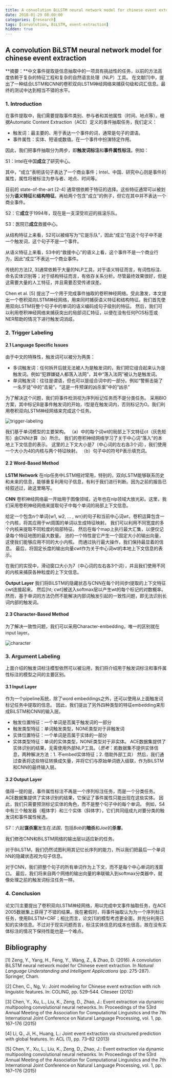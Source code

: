 ```yaml
---
title: A convolution BiLSTM neural network model for chinese event extraction 笔记
date: 2018-01-29 08:00:00
categories: [research]
tags: [convolution, BiLSTM, event-extraction]
hidden: true
---
```


## A convolution BiLSTM neural network model for chinese event extraction

**摘要：**中文事件提取是信息抽取中的一项具有挑战性的任务，以前的方法高度依赖于复杂的特征工程和复杂的自然语言处理（NLP）工具。 在文献\[1\]中，提出了一种结合LSTM和CNN的卷积双向LSTM神经网络来捕获句级和词汇信息。最终的测试中达到相当不错的水平。

### 1. Introduction

在事件提取中，我们需要提取事件类别、参与者和其他属性（时间、地点等）。根据Automatic Content Extraction（ACE）定义的事件抽取任务，我们定义：

- 触发词：最主要的、用于表达一个事件的词，通常是句子的谓语。
- 事件属性：实体、短语或数值。在一个事件中扮演特定作用。

因此，我们把事件抽取分为两步，即**触发词标注**和**事件属性标注**。例如：

S1：Intel在中国**成立**了研究中心。

其中，“成立”表明该句子表达了一个商业事件；Intel、中国、研究中心则是事件的属性，属性将被标注为参与者、地点、时间等。

目前的 state-of-the-art [2-4] 通常很依赖于特征的选择。这些特征通常可以被划分为**语义特征**和**结构特征**。再给两个包含”成立“的例子，但它在其中并不表达一个商业事件。

S2：它**成立**于1994年，现在是一支深受欢迎的摇滚乐队。

S3：医院已**成立**救援中心。

从结构特征上来看，S2可以被缩写为“它是乐队”，因此“成立”在这个句子中不是一个触发词，这个句子不是一个事件。

从语义特征上来看，S3中的“救援中心”的语义上看，这个事件不是一个商业行为，因此“成立”不表达一个商业事件。

传统的方法[2, 3]通常依赖于大量的NLP工具，对于语义特征而言，有词性标注、命名实体识别等；对于结构特征而言，有依存关系分析。尽管最终效果很好，但是这需要大量的人工特征，并且需要忍受传递误差。

Chen et al. [5] 提出了一个用于完成事件抽取的卷积神经网络。受此激发，本文提出一个卷积双向LSTM神经网络，用来同时捕获语义特征和结构特征。我们首先使用双向LSTM将整个句子中的单词的语义编码成句子级别的特征。 然后，我们可以利用卷积神经网络来捕获突出的局部词汇特征，以便在没有任何POS标签或NER帮助的情况下进行触发词消歧。

### 2. Trigger Labeling 

#### 2.1 Language Specific Issues

由于中文的特殊性，触发词可以被分为两类：

- 多词触发词：任何拆开后就无法被人为是触发词的，我们把它组合起来认为是触发词。例如“犯罪嫌疑人都落入法网”，其中“落入法网”被认为是触发词。
- 单词触发词：往往是谓语，但也可以是组合词中的一部分。例如“警察击毙了一名歹徒”中的“击毙”，“这是一件预谋的凶杀案”中的“凶杀”

为了解决这个问题，我们将事件检测视为序列标记任务而不是分类任务。 采用BIO方案，其中标记B是事件触发词的开始，I型是在触发词内，否则标记为O。我们利用卷积双向LSTM神经网络来完成这个任务。

![trigger-labeling](https://lorrin-1251763245.cos.ap-shanghai.myqcloud.com/photo/2018-03-12-202231.jpg)

我们基于单词模型的主要架构。 （a）中的每个词wt的局部上下文特征ct（灰色矩形）由CNN计算（b）所示。 我们的卷积神经网络学习了关于中心词“落入”的本地上下文信息的表示。 这里的上下文大小是7（中心词的左右各3个词），我们使用一个大小为4的内核与两个特征映射。 （b）句子中的符号P表示填充词。

#### 2.2 Word-Based Method

**LSTM Network**  在nlp任务中LSTM相对常用，特别的，双向LSTM能够联系历史和未来的信息，能够重复利用句子信息，有利于我们进行判断。因为之前的报告已经叙述过，故这里略写。

**CNN**  卷积神经网络最一开始用于图像领域，近年也在nlp领域大放光彩。这里，我们采用卷积神经网络来提取句子中每个单词的局部上下文信息。

给定一个包含n个单词{w1, w2, ... , wn}的句子和当前中心词wt，卷积运算包含一个内核，将其应用于wt周围的单词以生成特征映射。 我们可以利用不同宽度的多个内核来提取不同粒度的局部特征。 然后在每个map上执行最大汇集，以便仅记录每个特征地图的最大数量。 池的一个特性是它产生一个固定大小的输出向量，这使我们能够应用不同的大小内核。 而通过执行最大操作，我们保持最显着的信息。 最后，将固定长度的输出向量cwt作为关于中心词wt的本地上下文信息的表示。

在我们的实现中，滑动窗口大小为7（中心词的左右各3个词），并且我们使用不同的内核来捕获各种粒度的上下文信息。

**Output Layer**  我们将BiLSTM的隐藏状态与CNN在每个时间步t提取的上下文特征cwt连接起来。 然后\[ht; cwt\]被送入softmax层以产生wt的每个标记的对数概率。
然而，基于单词的方法仍然不能解决内部词触发引起的一致性问题，即无法识别长词内部的触发词。

#### 2.3 Character-Based Method

为了解决一致性问题，我们可以采用Character-embedding，唯一的区别就在input layer。

![character](https://lorrin-1251763245.cos.ap-shanghai.myqcloud.com/photo/2018-03-12-202234.jpg)

### 3. Argument Labeling

上面介绍的触发词标注模型依然可以被沿用，我们将介绍用于触发词标注和事件属性标注的模型之间的主要区别。

#### 3.1 Input Layer

作为一个pipeline系统，除了word embeddings之外，还可以使用从上面触发词标记任务中提取的信息。 因此，我们提出了另外四种类型的特征embedding来形成BiLSTM和CNN的输入层。

- 触发位置特征：一个单词是否属于触发词的一部分
- 触发类型特征：单词触发类型，NONE类型对于非触发词
- 实体位置特征：一个单词是否属于实体的一部分
- 实体类型特征：单词的实体类型，NONE类型对于非实体。 ACE数据集提供了实体识别的结果，无需使用外部NLP工具。（*思考*：若数据集不提供实体信息，两种解决方法：1. 不embed实体特征；2. 借助外部工具）
  然后，我们通过查表将这些特征转换成矢量，并将它们与原始单词嵌入级联，作为BiLSTM和CNN的最终输入层。

#### 3.2 Output Layer

值得一提的是，事件属性标注不再是一个序列标注任务，而是一个分类任务。 ACE数据集提供了实体识别的结果，它保证了事件属性只能出现在这些实体。 因此，我们只需要预测标记实体的角色，而不是整个句子中的每个单词。 例如，S4中有三个触发器（粗体字）和三个实体（斜体字），它们共同组成九对要分类的触发词和事件属性候选。

S7：六起**谋杀案**发生在*法国*，包括*Bob*的**暗杀**和*Joe*的**杀害**。

我们修改CNN和BiLSTM网络的输出层以适应新的任务。

对于BiLSTM，我们仍然试图利用其记忆长序列的能力，所以我们把最后一个单词hN的隐藏状态视为句子信息。

对于CNN，我们把整个句子的所有单词作为上下文，而不是每个中心单词的浅窗口。 最后，我们将来自两个网络的输出向量的串联输入到softmax分类器中，就像处理之前的触发词标注任务一样。

### 4. Conclusion

论文[1]主要提出了卷积双向LSTM神经网络，用以完成中文事件抽取任务，在ACE 2005数据集上获得了不错的结果。我在暑假时，将事件抽取认为为一个序列标注任务，使用BiLSTM+CRF；相比而言，论文[1]的模型考虑更全面，并充分利用已知的实体信息。不过对于现实问题而言，标注实体信息的成本也很高，故在没有实体标注的情况下保持性能也是一个难点。

## Bibliography

\[1\] Zeng, Y., Yang, H., Feng, Y., Wang, Z., & Zhao, D. (2016). A convolution BiLSTM neural network model for Chinese event extraction. In *Natural Language Understanding and Intelligent Applications* (pp. 275-287). Springer, Cham.

\[2\] Chen, C., Ng, V.: Joint modeling for Chinese event extraction with rich linguistic features. In: COLING, pp. 529–544. Citeseer (2012)

\[3\] Chen, Y., Xu, L., Liu, K., Zeng, D., Zhao, J.: Event extraction via dynamic multipooling convolutional neural networks. In: Proceedings of the 53rd Annual Meeting of the Association for Computational Linguistics and the 7th International Joint Conference on Natural Language Processing, vol. 1, pp. 167–176 (2015)

[4] Li, Q., Ji, H., Huang, L.: Joint event extraction via structured prediction with global features. In: ACL (1), pp. 73–82 (2013)

[5] Chen, Y., Xu, L., Liu, K., Zeng, D., Zhao, J.: Event extraction via dynamic multipooling convolutional neural networks. In: Proceedings of the 53rd Annual Meeting of the Association for Computational Linguistics and the 7th International Joint Conference on Natural Language Processing, vol. 1, pp. 167–176 (2015)